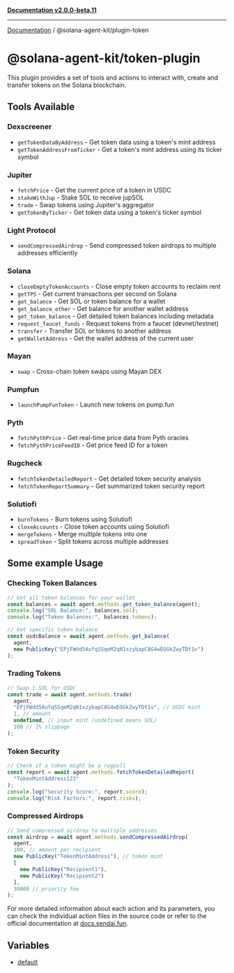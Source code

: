 [**Documentation v2.0.0-beta.11**](../../README.md)

***

[Documentation](../../README.md) / @solana-agent-kit/plugin-token

# @solana-agent-kit/token-plugin

This plugin provides a set of tools and actions to interact with, create and transfer tokens on the Solana blockchain.

## Tools Available

### Dexscreener
- `getTokenDataByAddress` - Get token data using a token's mint address
- `getTokenAddressFromTicker` - Get a token's mint address using its ticker symbol

### Jupiter
- `fetchPrice` - Get the current price of a token in USDC
- `stakeWithJup` - Stake SOL to receive jupSOL
- `trade` - Swap tokens using Jupiter's aggregator
- `getTokenByTicker` - Get token data using a token's ticker symbol

### Light Protocol
- `sendCompressedAirdrop` - Send compressed token airdrops to multiple addresses efficiently

### Solana
- `closeEmptyTokenAccounts` - Close empty token accounts to reclaim rent
- `getTPS` - Get current transactions per second on Solana
- `get_balance` - Get SOL or token balance for a wallet
- `get_balance_other` - Get balance for another wallet address
- `get_token_balance` - Get detailed token balances including metadata
- `request_faucet_funds` - Request tokens from a faucet (devnet/testnet)
- `transfer` - Transfer SOL or tokens to another address
- `getWalletAddress` - Get the wallet address of the current user

### Mayan
- `swap` - Cross-chain token swaps using Mayan DEX

### Pumpfun
- `launchPumpFunToken` - Launch new tokens on pump.fun

### Pyth
- `fetchPythPrice` - Get real-time price data from Pyth oracles
- `fetchPythPriceFeedID` - Get price feed ID for a token

### Rugcheck
- `fetchTokenDetailedReport` - Get detailed token security analysis
- `fetchTokenReportSummary` - Get summarized token security report

### Solutiofi
- `burnTokens` - Burn tokens using Solutiofi
- `closeAccounts` - Close token accounts using Solutiofi
- `mergeTokens` - Merge multiple tokens into one
- `spreadToken` - Split tokens across multiple addresses

## Some example Usage

### Checking Token Balances
```typescript
// Get all token balances for your wallet
const balances = await agent.methods.get_token_balance(agent);
console.log("SOL Balance:", balances.sol);
console.log("Token Balances:", balances.tokens);

// Get specific token balance
const usdcBalance = await agent.methods.get_balance(
  agent,
  new PublicKey("EPjFWdd5AufqSSqeM2qN1xzybapC8G4wEGGkZwyTDt1v")
);
```

### Trading Tokens
```typescript
// Swap 1 SOL for USDC
const trade = await agent.methods.trade(
  agent,
  "EPjFWdd5AufqSSqeM2qN1xzybapC8G4wEGGkZwyTDt1v", // USDC mint
  1, // amount
  undefined, // input mint (undefined means SOL)
  100 // 1% slippage
);
```

### Token Security
```typescript
// Check if a token might be a rugpull
const report = await agent.methods.fetchTokenDetailedReport(
  "TokenMintAddress123"
);
console.log("Security Score:", report.score);
console.log("Risk Factors:", report.risks);
```

### Compressed Airdrops
```typescript
// Send compressed airdrop to multiple addresses
const airdrop = await agent.methods.sendCompressedAirdrop(
  agent,
  100, // amount per recipient
  new PublicKey("TokenMintAddress"), // token mint
  [
    new PublicKey("Recipient1"),
    new PublicKey("Recipient2")
  ],
  30000 // priority fee
);
```

For more detailed information about each action and its parameters, you can check the individual action files in the source code or refer to the official documentation at [docs.sendai.fun](https://docs.sendai.fun).

## Variables

- [default](variables/default.md)
